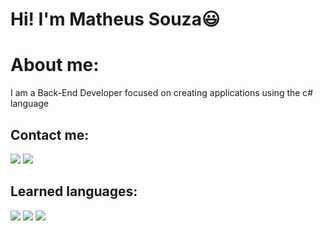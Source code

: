 # Hi! I'm Matheus Souza😃	
# About me: 
I am a Back-End Developer focused on creating applications using the c# language
## Contact me:
<div>
   <a href="https://www.linkedin.com/in/matheus-lima-8bb320203/"><img src="https://img.shields.io/badge/LinkedIn-0077B5?style=for-the-badge&logo=linkedin&logoColor=white"></a>
   <a href="https://github.com/matheus-dev-prog" ><img src="https://img.shields.io/badge/GitHub-100000?style=for-the-badge&logo=github&logoColor=white"></a>
</div>

## Learned languages:
<div>
   <img src="https://img.shields.io/badge/CSS3-1572B6?style=for-the-badge&logo=css3&logoColor=white">
   <img src="https://img.shields.io/badge/HTML5-E34F26?style=for-the-badge&logo=html5&logoColor=white">
   <img src="https://img.shields.io/badge/C%23-239120?style=for-the-badge&logo=c-sharp&logoColor=white">
</div>
